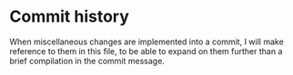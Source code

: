# Commit history

When miscellaneous changes are implemented into a commit, 
I will make reference to them in this file,
to be able to expand on them further than a brief compilation
in the commit message.



